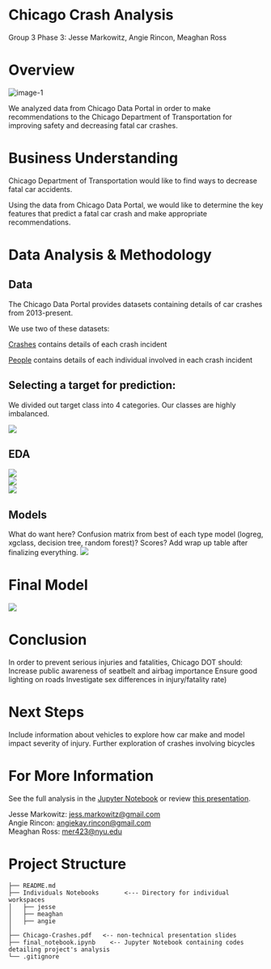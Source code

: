 # Chicago Crash Analysis
Group 3 Phase 3: Jesse Markowitz, Angie Rincon, Meaghan Ross

# Overview
![image-1](https://tv-fanatic-res.cloudinary.com/iu/s--57Ju-BKE--/f_auto,q_auto/v1491016337/attachment/chicagopic1) <br />

We analyzed data from Chicago Data Portal in order to make recommendations to the Chicago Department of Transportation for improving safety and decreasing fatal car crashes.

# Business Understanding

Chicago Department of Transportation would like to find ways to decrease fatal car accidents.

Using the data from Chicago Data Portal, we would like to determine the key features that predict a fatal car crash and make appropriate recommendations.

# Data Analysis & Methodology

## Data

The Chicago Data Portal provides datasets containing details of car crashes from 2013-present. 

We use two of these datasets:

[Crashes](https://data.cityofchicago.org/Transportation/Traffic-Crashes-Crashes/85ca-t3if) contains details of each crash incident

[People](https://data.cityofchicago.org/Transportation/Traffic-Crashes-People/u6pd-qa9d) contains details of each individual involved in each crash incident


## Selecting a target for prediction:

We divided out target class into 4 categories. Our classes are highly imbalanced.

<img src="Images/target_percentages.PNG"><br>

## EDA
<img src=""><br>
<img src="Images/injuries_fatalities_lighting.png"><br>
<img src="Images/injuries_fatalities_by_sex.png"><br>
<img src="Images/safety_equipment_used_not.png"><br>

## Models

What do want here? Confusion matrix from best of each type model (logreg, xgclass, decision tree, random forest)? Scores? Add wrap up table after finalizing everything. 
<img src="Images/model_wrapup.PNG"><br>

# Final Model

<img src="Images/final_model.png"><br>


# Conclusion


In order to prevent serious injuries and fatalities, Chicago DOT should:
Increase public awareness of seatbelt and airbag  importance
Ensure good lighting on roads
Investigate sex differences in injury/fatality rate)


# Next Steps

Include information about vehicles to explore how car make and model impact severity of injury.
Further exploration of crashes involving bicycles

# For More Information
See the full analysis in the [Jupyter Notebook](google.com) or review [this presentation](google.com).

Jesse Markowitz:  jess.markowitz@gmail.com <br />
Angie Rincon: angiekay.rincon@gmail.com <br />
Meaghan Ross: mer423@nyu.edu <br />

# Project Structure
```
├── README.md
├── Individuals Notebooks       <--- Directory for individual workspaces
│   ├── jesse
│   ├── meaghan
│   ├── angie
│   
├── Chicago-Crashes.pdf   <-- non-technical presentation slides
├── final_notebook.ipynb    <-- Jupyter Notebook containing codes detailing project's analysis 
└── .gitignore
```

